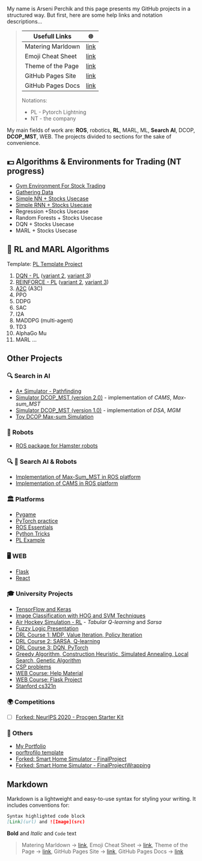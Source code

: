 My name is Arseni Perchik and this page presents my GitHub projects in a structured way. But first, here are some help links and notation descriptions...

> Usefull Links | 🌐
> ------------ | -------------
> Matering Marldown | [link](https://guides.github.com/features/mastering-markdown/)
> Emoji Cheat Sheet | [link](https://github.com/ikatyang/emoji-cheat-sheet/blob/master/README.md)
> Theme of the Page | [link](https://github.com/pages-themes/slate) 
> GitHub Pages Site | [link](https://pages.github.com/)
> GitHub Pages Docs | [link](https://docs.github.com/categories/github-pages-basics/)
> 
> Notations:
> - PL - Pytorch Lightning
> - NT - the company

My main fields of work are: **ROS**, robotics, **RL**, MARL, ML, **Search AI**, DCOP, **DCOP_MST**, WEB. The projects divided to sections for the sake of convenience.

## 💵 Algorithms & Environments for Trading (NT progress)

- [Gym Environment For Stock Trading](https://github.com/Arseni1919/gym-stocktrading)
- [Gathering Data](https://github.com/Arseni1919/Trading_model_first_trying)
- [Simple NN + Stocks Usecase](https://github.com/Arseni1919/NT_sandbox)
- [Simple RNN + Stocks Usecase](https://github.com/Arseni1919/NT_sandbox)
- Regression +Stocks Usecase
- Random Forests + Stocks Usecase
- DQN + Stocks Usecase
- MARL + Stocks Usecase


## 🦁 RL and MARL Algorithms

Template: [PL Template Project](https://github.com/Arseni1919/PL_TEMPLATE_PROJECT)

1. [DQN - PL](https://github.com/Arseni1919/PL_DQN) ([variant 2](https://github.com/Arseni1919/DQN_implementation_from_pytorch_lightning_website), [variant 3](https://github.com/Arseni1919/Deep-RL-implementations-with-gym))
1. [REINFORCE - PL](https://github.com/Arseni1919/PL_REINFORCE) ([variant 2](https://github.com/Arseni1919/Implementation-of-REINFORCE-with-PyTorch-Lightning), [variant 3](https://github.com/Arseni1919/Deep-RL-implementations-with-gym))
1. [A2C](https://github.com/Arseni1919/PL_A2C) (A3C)
1. PPO
1. DDPG
1. SAC
1. I2A
1. MADDPG (multi-agent)
1. TD3
1. AlphaGo Mu
1. MARL ...

## Other Projects

### 🔍  Search in AI

- [A* Simulator - Pathfinding](https://github.com/Arseni1919/A_star_simulator)
- [Simulator DCOP_MST (version 2.0)](https://github.com/Arseni1919/max_sum_cells_simulator) - implementation of _CAMS_, _Max-sum_MST_
- [Simulator DCOP_MST (version 1.0)](https://github.com/Arseni1919/simulator_dcop_mst) - implementation of _DSA_, _MGM_
- [Toy DCOP Max-sum Simulation](https://github.com/Arseni1919/toy_dcop_max_sum_simulation)

### 🚗 Robots

- [ROS package for Hamster robots](https://github.com/Arseni1919/ROS-package-to-move-robots-with-my-code)

### 🔍 🚗 Search AI & Robots

- [Implementation of Max-Sum_MST in ROS platform](https://github.com/Arseni1919/max_sum_ROS_implementation)
- [Implementation of CAMS in ROS platform](https://github.com/Arseni1919/max_sum_cells_ROS)

### 🏛️ Platforms

- [Pygame](https://github.com/Arseni1919/pygame_example)
- [PyTorch practice](https://github.com/Arseni1919/pytorch_tutorials)
- [ROS Essentials](https://github.com/Arseni1919/ROS-essentianls)
- [Python Tricks](https://github.com/Arseni1919/Python-Tricks-book-examples)
- [PL Example](https://github.com/Arseni1919/PyTorch_Lightning_example)

### 🖥️ WEB

- [Flask](https://github.com/Arseni1919/arseniperchikflask)
- [React](https://github.com/Arseni1919/arseniperchikreact)

### 🎓 University Projects

- [TensorFlow and Keras](https://github.com/Arseni1919/Task_2_DL_course_Ben_Gurion_2020)
- [Image Classification with HOG and SVM Techniques](https://github.com/Arseni1919/Task_1_DL_course_Ben_Gurion)
- [Air Hockey Simulation - RL](https://github.com/Arseni1919/air-hockey-simulation-RL-algorithms) - _Tabular Q-learning_ and _Sarsa_
- [Fuzzy Logic Presentation](https://github.com/Arseni1919/Fuzzy_Logic_presentation)
- [DRL Course 1: MDP, Value Iteration, Policy Iteration](https://github.com/Arseni1919/DRL_course_exercise_1)
- [DRL Course 2: SARSA, Q-learning](https://github.com/Arseni1919/DRL_course_exercise_2)
- [DRL Course 3: DQN, PyTorch](https://github.com/Arseni1919/DRL_course_exercise_3)
- [Greedy Algorithm, Construction Heuristic, Simulated Annealing, Local Search, Genetic Algorithm](https://github.com/Arseni1919/computational_intelligence_course_task)
- [CSP problems](https://github.com/Arseni1919/AI-course-in-BGU-assignment-1---Centralised-CSP)
- [WEB Course: Help Material](https://github.com/Arseni1919/WEB_course_BGU)
- [WEB Course: Flask Project](https://github.com/Arseni1919/WEB_Course_2020_A_examples_flask)
- [Stanford cs321n](https://github.com/Arseni1919/cs321n)

### 🌍 Competitions

- [ ] [Forked: NeurIPS 2020 - Procgen Starter Kit](https://github.com/Arseni1919/neurips2020-procgen-starter-kit)

### 📍 Others

- [My Portfolio](https://github.com/Arseni1919/PORTFOLIO)
- [porftrofilo template](https://github.com/Arseni1919/PORTFOLIO_Samle)
- [Forked: Smart Home Simulator - FinalProject](https://github.com/Arseni1919/FinalProject)
- [Forked: Smart Home Simulator - FinalProjectWrapping](https://github.com/Arseni1919/FinalProjectWrapping)

## Markdown

Markdown is a lightweight and easy-to-use syntax for styling your writing. It includes conventions for:

```markdown
Syntax highlighted code block 
[Link](url) and ![Image](src)
```

**Bold** and _Italic_ and `Code` text

> Matering Marldown -> [link](https://guides.github.com/features/mastering-markdown/),
> Emoji Cheat Sheet -> [link](https://github.com/ikatyang/emoji-cheat-sheet/blob/master/README.md),
> Theme of the Page -> [link](https://github.com/pages-themes/slate),
> GitHub Pages Site -> [link](https://pages.github.com/),
> GitHub Pages Docs -> [link](https://docs.github.com/categories/github-pages-basics/)
